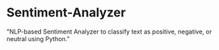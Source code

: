 # Sentiment-Analyzer
"NLP-based Sentiment Analyzer to classify text as positive, negative, or neutral using Python."
